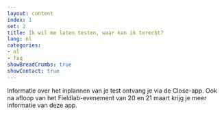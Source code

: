 ```yaml
---
layout: content
index: 1
set: 2
title: Ik wil me laten testen, waar kan ik terecht?
lang: nl
categories:
- nl
- faq
showBreadCrumbs: true
showContact: true
---
```

Informatie over het inplannen van je test ontvang je via de Close-app. Ook na afloop van het Fieldlab-evenement van 20 en 21 maart krijg je meer informatie van deze app.
